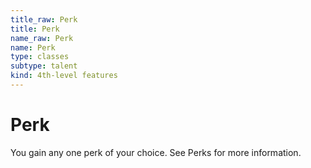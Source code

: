 ```yaml
---
title_raw: Perk
title: Perk
name_raw: Perk
name: Perk
type: classes
subtype: talent
kind: 4th-level features
---
```


# Perk

You gain any one perk of your choice. See Perks for more information.
